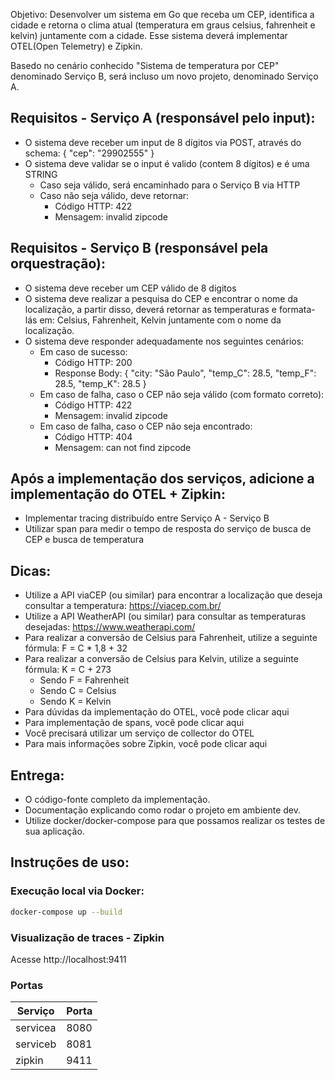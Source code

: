 Objetivo: Desenvolver um sistema em Go que receba um CEP, identifica a cidade e retorna o clima atual (temperatura em graus celsius, fahrenheit e kelvin) juntamente com a cidade. Esse sistema deverá implementar OTEL(Open Telemetry) e Zipkin.

Basedo no cenário conhecido "Sistema de temperatura por CEP" denominado Serviço B, será incluso um novo projeto, denominado Serviço A.

## Requisitos - Serviço A (responsável pelo input):

- O sistema deve receber um input de 8 dígitos via POST, através do schema:  { "cep": "29902555" }
- O sistema deve validar se o input é valido (contem 8 dígitos) e é uma STRING
  - Caso seja válido, será encaminhado para o Serviço B via HTTP
  - Caso não seja válido, deve retornar:
    - Código HTTP: 422
    - Mensagem: invalid zipcode

## Requisitos - Serviço B (responsável pela orquestração):

- O sistema deve receber um CEP válido de 8 digitos
- O sistema deve realizar a pesquisa do CEP e encontrar o nome da localização, a partir disso, deverá retornar as temperaturas e formata-lás em: Celsius, Fahrenheit, Kelvin juntamente com o nome da localização.
- O sistema deve responder adequadamente nos seguintes cenários:
  - Em caso de sucesso:
    - Código HTTP: 200
    - Response Body: { "city: "São Paulo", "temp_C": 28.5, "temp_F": 28.5, "temp_K": 28.5 }
  - Em caso de falha, caso o CEP não seja válido (com formato correto):
    - Código HTTP: 422
    - Mensagem: invalid zipcode
  - ​​​Em caso de falha, caso o CEP não seja encontrado:
    - Código HTTP: 404
    - Mensagem: can not find zipcode

## Após a implementação dos serviços, adicione a implementação do OTEL + Zipkin:

- Implementar tracing distribuído entre Serviço A - Serviço B
- Utilizar span para medir o tempo de resposta do serviço de busca de CEP e busca de temperatura

## Dicas:

- Utilize a API viaCEP (ou similar) para encontrar a localização que deseja consultar a temperatura: https://viacep.com.br/
- Utilize a API WeatherAPI (ou similar) para consultar as temperaturas desejadas: https://www.weatherapi.com/
- Para realizar a conversão de Celsius para Fahrenheit, utilize a seguinte fórmula: F = C * 1,8 + 32
- Para realizar a conversão de Celsius para Kelvin, utilize a seguinte fórmula: K = C + 273
  - Sendo F = Fahrenheit
  - Sendo C = Celsius
  - Sendo K = Kelvin
- Para dúvidas da implementação do OTEL, você pode clicar aqui
- Para implementação de spans, você pode clicar aqui
- Você precisará utilizar um serviço de collector do OTEL
- Para mais informações sobre Zipkin, você pode clicar aqui

## Entrega:

- O código-fonte completo da implementação.
- Documentação explicando como rodar o projeto em ambiente dev.
- Utilize docker/docker-compose para que possamos realizar os testes de sua aplicação.

## Instruções de uso:

### Execução local via Docker:

```bash
docker-compose up --build
````

### Visualização de traces - Zipkin

Acesse http://localhost:9411

### Portas

| Serviço     | Porta |
|-------------|-------|
| servicea    | 8080  |
| serviceb    | 8081  |
| zipkin      | 9411  |